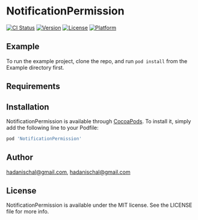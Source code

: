 # NotificationPermission

[![CI Status](https://img.shields.io/travis/hadanischal@gmail.com/NotificationPermission.svg?style=flat)](https://travis-ci.org/hadanischal@gmail.com/NotificationPermission)
[![Version](https://img.shields.io/cocoapods/v/NotificationPermission.svg?style=flat)](https://cocoapods.org/pods/NotificationPermission)
[![License](https://img.shields.io/cocoapods/l/NotificationPermission.svg?style=flat)](https://cocoapods.org/pods/NotificationPermission)
[![Platform](https://img.shields.io/cocoapods/p/NotificationPermission.svg?style=flat)](https://cocoapods.org/pods/NotificationPermission)

## Example

To run the example project, clone the repo, and run `pod install` from the Example directory first.

## Requirements

## Installation

NotificationPermission is available through [CocoaPods](https://cocoapods.org). To install
it, simply add the following line to your Podfile:

```ruby
pod 'NotificationPermission'
```

## Author

hadanischal@gmail.com, hadanischal@gmail.com

## License

NotificationPermission is available under the MIT license. See the LICENSE file for more info.
